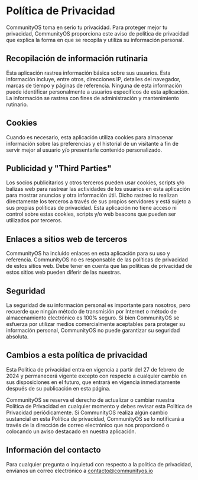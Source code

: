 # Política de Privacidad

CommunityOS toma en serio tu privacidad. Para proteger mejor tu privacidad, CommunityOS proporciona este aviso de política de privacidad que explica la forma en que se recopila y utiliza su información personal.

## Recopilación de información rutinaria

Esta aplicación rastrea información básica sobre sus usuarios. Esta información incluye, entre otros, direcciones IP, detalles del navegador, marcas de tiempo y páginas de referencia. Ninguna de esta información puede identificar personalmente a usuarios específicos de esta aplicación. La información se rastrea con fines de administración y mantenimiento rutinario.

## Cookies

Cuando es necesario, esta aplicación utiliza cookies para almacenar información sobre las preferencias y el historial de un visitante a fin de servir mejor al usuario y/o presentarle contenido personalizado.

## Publicidad y "Third Parties"

Los socios publicitarios y otros terceros pueden usar cookies, scripts y/o balizas web para rastrear las actividades de los usuarios en esta aplicación para mostrar anuncios y otra información útil. Dicho rastreo lo realizan directamente los terceros a través de sus propios servidores y está sujeto a sus propias políticas de privacidad. Esta aplicación no tiene acceso ni control sobre estas cookies, scripts y/o web beacons que pueden ser utilizados por terceros.

## Enlaces a sitios web de terceros

CommunityOS ha incluido enlaces en esta aplicación para su uso y referencia. CommunityOS no es responsable de las políticas de privacidad de estos sitios web. Debe tener en cuenta que las políticas de privacidad de estos sitios web pueden diferir de las nuestras.

## Seguridad

La seguridad de su información personal es importante para nosotros, pero recuerde que ningún método de transmisión por Internet o método de almacenamiento electrónico es 100% seguro. Si bien CommunityOS se esfuerza por utilizar medios comercialmente aceptables para proteger su información personal, CommunityOS no puede garantizar su seguridad absoluta.

## Cambios a esta política de privacidad

Esta Política de privacidad entra en vigencia a partir del 27 de febrero de 2024 y permanecerá vigente excepto con respecto a cualquier cambio en sus disposiciones en el futuro, que entrará en vigencia inmediatamente después de su publicación en esta página.

CommunityOS se reserva el derecho de actualizar o cambiar nuestra Política de Privacidad en cualquier momento y debes revisar esta Política de Privacidad periódicamente. Si CommunityOS realiza algún cambio sustancial en esta Política de privacidad, CommunityOS se lo notificará a través de la dirección de correo electrónico que nos proporcionó o colocando un aviso destacado en nuestra aplicación.

## Información del contacto

Para cualquier pregunta o inquietud con respecto a la política de privacidad, envíanos un correo electrónico a [contacto@communityos.io](mailto:contacto@communityos.io)
